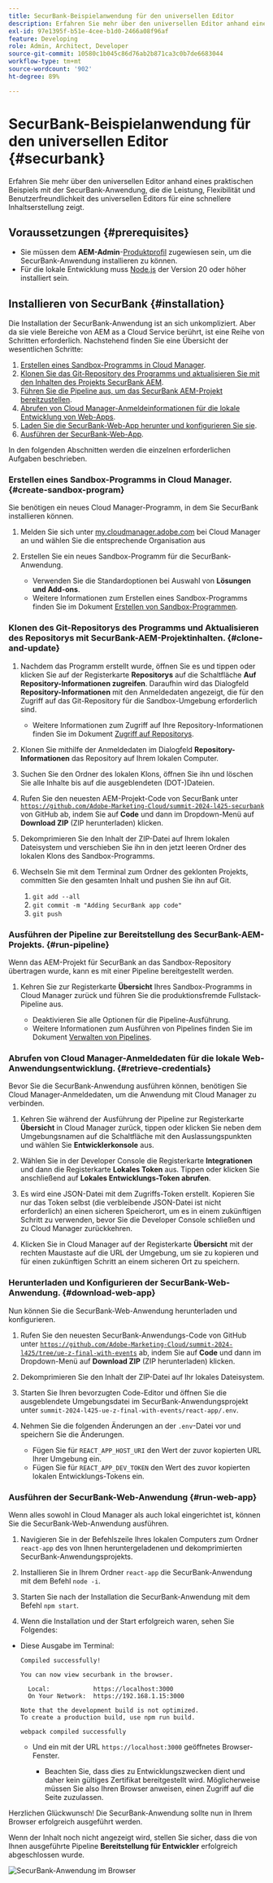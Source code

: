 ```yaml
---
title: SecurBank-Beispielanwendung für den universellen Editor
description: Erfahren Sie mehr über den universellen Editor anhand eines praktischen Beispiels mit der SecurBank-Anwendung, die die Leistung, Flexibilität und Benutzerfreundlichkeit des universellen Editors für eine schnellere Inhaltserstellung zeigt.
exl-id: 97e1395f-b51e-4cee-b1d0-2466a08f96af
feature: Developing
role: Admin, Architect, Developer
source-git-commit: 10580c1b045c86d76ab2b871ca3c0b7de6683044
workflow-type: tm+mt
source-wordcount: '902'
ht-degree: 89%

---
```


# SecurBank-Beispielanwendung für den universellen Editor {#securbank}

Erfahren Sie mehr über den universellen Editor anhand eines praktischen Beispiels mit der SecurBank-Anwendung, die die Leistung, Flexibilität und Benutzerfreundlichkeit des universellen Editors für eine schnellere Inhaltserstellung zeigt.

## Voraussetzungen {#prerequisites}

* Sie müssen dem **AEM-Admin**-[Produktprofil](/help/journey-onboarding/assign-profiles-aem.md) zugewiesen sein, um die SecurBank-Anwendung installieren zu können.
* Für die lokale Entwicklung muss [Node.js](https://nodejs.org) der Version 20 oder höher installiert sein.

## Installieren von SecurBank {#installation}

Die Installation der SecurBank-Anwendung ist an sich unkompliziert. Aber da sie viele Bereiche von AEM as a Cloud Service berührt, ist eine Reihe von Schritten erforderlich. Nachstehend finden Sie eine Übersicht der wesentlichen Schritte:

1. [Erstellen eines Sandbox-Programms in Cloud Manager](#create-sandbox-program).
1. [Klonen Sie das Git-Repository des Programms und aktualisieren Sie mit den Inhalten des Projekts SecurBank AEM](#clone-and-update).
1. [Führen Sie die Pipeline aus, um das SecurBank AEM-Projekt bereitzustellen](#run-pipeline).
1. [Abrufen von Cloud Manager-Anmeldeinformationen für die lokale Entwicklung von Web-Apps](#retrieve-credentials).
1. [Laden Sie die SecurBank-Web-App herunter und konfigurieren Sie sie](#download-web-app).
1. [Ausführen der SecurBank-Web-App](#run-web-app).

In den folgenden Abschnitten werden die einzelnen erforderlichen Aufgaben beschrieben.

### Erstellen eines Sandbox-Programms in Cloud Manager. {#create-sandbox-program}

Sie benötigen ein neues Cloud Manager-Programm, in dem Sie SecurBank installieren können.

1. Melden Sie sich unter [my.cloudmanager.adobe.com](https://my.cloudmanager.adobe.com/ ) bei Cloud Manager an und wählen Sie die entsprechende Organisation aus

1. Erstellen Sie ein neues Sandbox-Programm für die SecurBank-Anwendung.

   * Verwenden Sie die Standardoptionen bei Auswahl von **Lösungen und Add-ons**.
   * Weitere Informationen zum Erstellen eines Sandbox-Programms finden Sie im Dokument [Erstellen von Sandbox-Programmen](/help/implementing/cloud-manager/getting-access-to-aem-in-cloud/creating-sandbox-programs.md).

### Klonen des Git-Repositorys des Programms und Aktualisieren des Repositorys mit SecurBank-AEM-Projektinhalten. {#clone-and-update}

1. Nachdem das Programm erstellt wurde, öffnen Sie es und tippen oder klicken Sie auf der Registerkarte **Repositorys** auf die Schaltfläche **Auf Repository-Informationen zugreifen**. Daraufhin wird das Dialogfeld **Repository-Informationen** mit den Anmeldedaten angezeigt, die für den Zugriff auf das Git-Repository für die Sandbox-Umgebung erforderlich sind.

   * Weitere Informationen zum Zugriff auf Ihre Repository-Informationen finden Sie im Dokument [Zugriff auf Repositorys](/help/implementing/cloud-manager/managing-code/accessing-repos.md).

1. Klonen Sie mithilfe der Anmeldedaten im Dialogfeld **Repository-Informationen** das Repository auf Ihrem lokalen Computer.

1. Suchen Sie den Ordner des lokalen Klons, öffnen Sie ihn und löschen Sie alle Inhalte bis auf die ausgeblendeten (DOT-)Dateien.

1. Rufen Sie den neuesten AEM-Projekt-Code von SecurBank unter [`https://github.com/Adobe-Marketing-Cloud/summit-2024-l425-securbank`](https://github.com/Adobe-Marketing-Cloud/summit-2024-l425-securbank) von GitHub ab, indem Sie auf **Code** und dann im Dropdown-Menü auf **Download ZIP** (ZIP herunterladen) klicken.

1. Dekomprimieren Sie den Inhalt der ZIP-Datei auf Ihrem lokalen Dateisystem und verschieben Sie ihn in den jetzt leeren Ordner des lokalen Klons des Sandbox-Programms.

1. Wechseln Sie mit dem Terminal zum Ordner des geklonten Projekts, committen Sie den gesamten Inhalt und pushen Sie ihn auf Git.

   1. `git add --all`
   1. `git commit -m "Adding SecurBank app code"`
   1. `git push`

### Ausführen der Pipeline zur Bereitstellung des SecurBank-AEM-Projekts. {#run-pipeline}

Wenn das AEM-Projekt für SecurBank an das Sandbox-Repository übertragen wurde, kann es mit einer Pipeline bereitgestellt werden.

1. Kehren Sie zur Registerkarte **Übersicht** Ihres Sandbox-Programms in Cloud Manager zurück und führen Sie die produktionsfremde Fullstack-Pipeline aus.

   * Deaktivieren Sie alle Optionen für die Pipeline-Ausführung.
   * Weitere Informationen zum Ausführen von Pipelines finden Sie im Dokument [Verwalten von Pipelines](/help/implementing/cloud-manager/configuring-pipelines/managing-pipelines.md#running-pipelines).

### Abrufen von Cloud Manager-Anmeldedaten für die lokale Web-Anwendungsentwicklung. {#retrieve-credentials}

Bevor Sie die SecurBank-Anwendung ausführen können, benötigen Sie Cloud Manager-Anmeldedaten, um die Anwendung mit Cloud Manager zu verbinden.

1. Kehren Sie während der Ausführung der Pipeline zur Registerkarte **Übersicht** in Cloud Manager zurück, tippen oder klicken Sie neben dem Umgebungsnamen auf die Schaltfläche mit den Auslassungspunkten und wählen Sie **Entwicklerkonsole** aus.

1. Wählen Sie in der Developer Console die Registerkarte **Integrationen** und dann die Registerkarte **Lokales Token** aus. Tippen oder klicken Sie anschließend auf **Lokales Entwicklungs-Token abrufen**.

1. Es wird eine JSON-Datei mit dem Zugriffs-Token erstellt. Kopieren Sie nur das Token selbst (die verbleibende JSON-Datei ist nicht erforderlich) an einen sicheren Speicherort, um es in einem zukünftigen Schritt zu verwenden, bevor Sie die Developer Console schließen und zu Cloud Manager zurückkehren.

1. Klicken Sie in Cloud Manager auf der Registerkarte **Übersicht** mit der rechten Maustaste auf die URL der Umgebung, um sie zu kopieren und für einen zukünftigen Schritt an einem sicheren Ort zu speichern.

### Herunterladen und Konfigurieren der SecurBank-Web-Anwendung. {#download-web-app}

Nun können Sie die SecurBank-Web-Anwendung herunterladen und konfigurieren.

1. Rufen Sie den neuesten SecurBank-Anwendungs-Code von GitHub unter [`https://github.com/Adobe-Marketing-Cloud/summit-2024-l425/tree/ue-z-final-with-events`](https://github.com/Adobe-Marketing-Cloud/summit-2024-l425/tree/ue-z-final-with-events) ab, indem Sie auf **Code** und dann im Dropdown-Menü auf **Download ZIP** (ZIP herunterladen) klicken.

1. Dekomprimieren Sie den Inhalt der ZIP-Datei auf Ihr lokales Dateisystem.

1. Starten Sie Ihren bevorzugten Code-Editor und öffnen Sie die ausgeblendete Umgebungsdatei im SecurBank-Anwendungsprojekt unter `summit-2024-l425-ue-z-final-with-events/react-app/.env`.

1. Nehmen Sie die folgenden Änderungen an der `.env`-Datei vor und speichern Sie die Änderungen.

   * Fügen Sie für `REACT_APP_HOST_URI` den Wert der zuvor kopierten URL Ihrer Umgebung ein.
   * Fügen Sie für `REACT_APP_DEV_TOKEN` den Wert des zuvor kopierten lokalen Entwicklungs-Tokens ein.

### Ausführen der SecurBank-Web-Anwendung {#run-web-app}

Wenn alles sowohl in Cloud Manager als auch lokal eingerichtet ist, können Sie die SecurBank-Web-Anwendung ausführen.

1. Navigieren Sie in der Befehlszeile Ihres lokalen Computers zum Ordner `react-app` des von Ihnen heruntergeladenen und dekomprimierten SecurBank-Anwendungsprojekts.

1. Installieren Sie in Ihrem Ordner `react-app` die SecurBank-Anwendung mit dem Befehl `node -i`.

1. Starten Sie nach der Installation die SecurBank-Anwendung mit dem Befehl `npm start`.

1. Wenn die Installation und der Start erfolgreich waren, sehen Sie Folgendes:

* Diese Ausgabe im Terminal:

  ```text
  Compiled successfully!
  
  You can now view securbank in the browser.
  
    Local:            https://localhost:3000
    On Your Network:  https://192.168.1.15:3000
  
  Note that the development build is not optimized.
  To create a production build, use npm run build.
  
  webpack compiled successfully
  ```

   * Und ein mit der URL `https://localhost:3000` geöffnetes Browser-Fenster.

      * Beachten Sie, dass dies zu Entwicklungszwecken dient und daher kein gültiges Zertifikat bereitgestellt wird. Möglicherweise müssen Sie also Ihren Browser anweisen, einen Zugriff auf die Seite zuzulassen.

Herzlichen Glückwunsch! Die SecurBank-Anwendung sollte nun in Ihrem Browser erfolgreich ausgeführt werden.

Wenn der Inhalt noch nicht angezeigt wird, stellen Sie sicher, dass die von Ihnen ausgeführte Pipeline **Bereitstellung für Entwickler** erfolgreich abgeschlossen wurde.

![SecurBank-Anwendung im Browser](assets/securbank.png)

